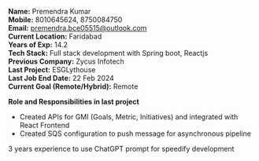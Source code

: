 **Name:** Premendra Kumar  
**Mobile:** 8010645624, 8750084750  
**Email:** premendra.bce05515@outlook.com  
**Current Location:** Faridabad   
**Years of Exp:** 14.2  
**Tech Stack:** Full stack development with Spring boot, Reactjs    
**Previous Company:** Zycus Infotech   
**Last Project:** ESGLythouse   
**Last Job End Date:** 22 Feb 2024   
**Current Goal (Remote/Hybrid):** Remote    


**Role and Responsibilities in last project**
- Created APIs for GMI (Goals, Metric, Initiatives) and integrated with React Frontend
- Created SQS configuration to push message for asynchronous pipeline


3 years experience to use ChatGPT prompt for speedify development 

